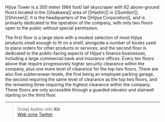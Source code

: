 
Hijiya Tower is a 300 meter (984 foot) tall skyscraper with 62 above-ground floors located in the [[Asakawa]] area of [[Hashiri]] in [[Sumitori]], [[Shinzen]]. It is the headquarters of the [[Hijiya Corporation]], and is primarily dedicated to the operation of the company, with only two floors open to the public without special permission.

The first floor is a large store with a modest selection of most Hijiya products small enough to fit on a shelf, alongside a number of kiosks used to place orders for other products or services, and the second floor is dedicated to the public-facing aspects of Hijiya's finance businesses, including a large commercial bank and insurance offices. Every ten floors above that require progressively higher security clearance within the company, plus one more level of clearance for the top two floors. There are also five subterranean levels, the first being an employee parking garage, the second requiring the same level of clearance as the top two floors, and the remaining three requiring the highest clearance within the company. These floors are only accessible through a guarded elevator and stairwell starting on the third floor.

-----
> [!cite] Author info
> **Kit**\
> [Web zone](https://kitabe.link) [Twitter](https://twitter.com/Kerosyn_)
